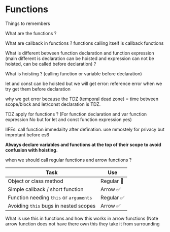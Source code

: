 # Functions

Things to remembers

What are the functions ?

What are callback in functions ? functions calling itself is callback functions

What is different between function declaration and function expression (main different is declaration can be hoisted and expression can not be hoisted, can be called before declaration) ?

What is hoisting ? (calling function or variable before declaration)

let and const can be hoisted but we will get error: reference error when we try get them before declaration

why we get error because the TDZ (temporal dead zone) = time between scope/block and let/const declaration is TDZ.

TDZ apply for functions ? (For function declaration and var function expression No but for let and const function expression yes)

IIFEs: call function immedailty after defination. use mmostely for privacy but improtant before es6

**Always declare variables and functions at the top of their scope to avoid confusion with hoisting.**

when we should call regular functions and arrow functions ?

| Task                                   | Use        |
| -------------------------------------- | ---------- |
| Object or class method                 | Regular 🔄 |
| Simple callback / short function       | Arrow ✅   |
| Function needing `this` or `arguments` | Regular ✅ |
| Avoiding `this` bugs in nested scopes  | Arrow ✅   |

What is use this in functions and how this works in arrow functions (Note arrow function does not have there own this they take it from surrounding
